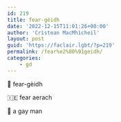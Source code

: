 ```yaml
---
id: 219
title: fear-gèidh
date: '2022-12-15T11:01:26+00:00'
author: 'Crìstean MacMhìcheil'
layout: post
guid: 'https://faclair.lgbt/?p=219'
permalink: /fear%e2%80%91geidh/
categories:
    - gd
---
```


&#x1f3f4;&#xe0067;&#xe0062;&#xe0073;&#xe0063;&#xe0074;&#xe007f; fear-gèidh

&#x1f1ee;&#x1f1ea; fear aerach

&#x1f3f4;&#xe0067;&#xe0062;&#xe0065;&#xe006e;&#xe0067;&#xe007f; a gay man
